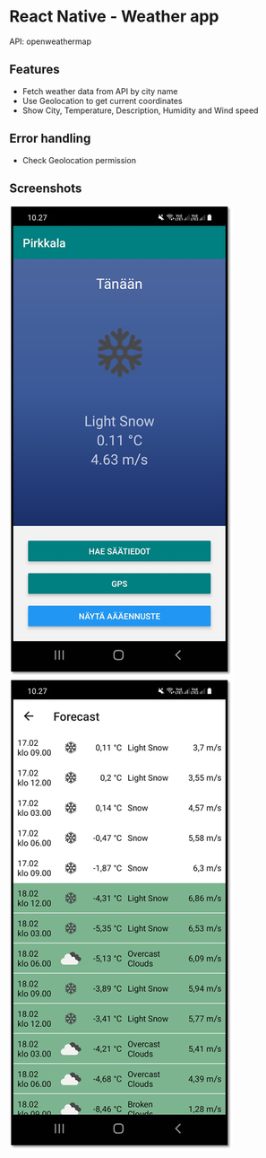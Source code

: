 # React Native - Weather app

API: openweathermap

## Features

- Fetch weather data from API by city name
- Use Geolocation to get current coordinates
- Show City, Temperature, Description, Humidity and Wind speed

## Error handling

- Check Geolocation permission

## Screenshots

![Current weather](/screenshots/current.jpg?raw=true 'Current weather')
![Forecast](/screenshots/forecast.jpg?raw=true 'Forecast view')
